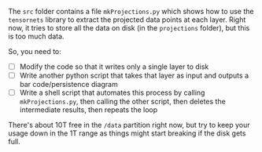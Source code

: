 The `src` folder contains a file `mkProjections.py` which shows how to use the `tensornets` library to extract the projected data points at each layer.
Right now, it tries to store all the data on disk (in the `projections` folder), 
but this is too much data.

So, you need to:

- [ ] Modify the code so that it writes only a single layer to disk
- [ ] Write another python script that takes that layer as input and outputs a bar code/persistence diagram
- [ ] Write a shell script that automates this process by calling `mkProjections.py`, then calling the other script, then deletes the intermediate results, then repeats the loop 

There's about 10T free in the `/data` partition right now,
but try to keep your usage down in the 1T range as things might start breaking if the disk gets full.
